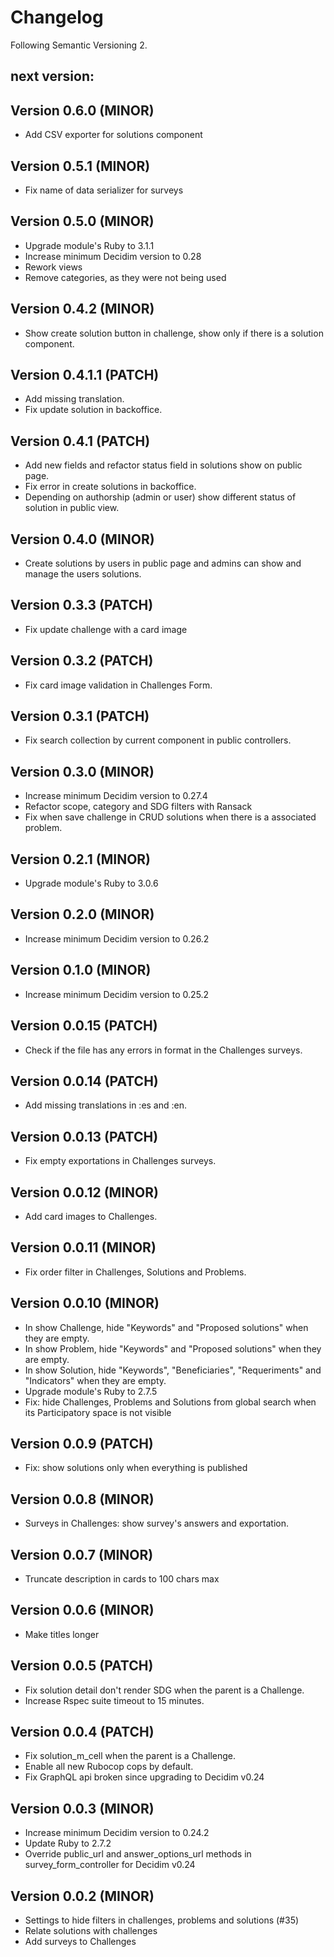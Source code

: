 # Changelog
Following Semantic Versioning 2.

## next version:

## Version 0.6.0 (MINOR)
- Add CSV exporter for solutions component

## Version 0.5.1 (MINOR)
- Fix name of data serializer for surveys

## Version 0.5.0 (MINOR)
- Upgrade module's Ruby to 3.1.1
- Increase minimum Decidim version to 0.28
- Rework views
- Remove categories, as they were not being used

## Version 0.4.2 (MINOR)
- Show create solution button in challenge, show only if there is a solution component. 

## Version 0.4.1.1 (PATCH)
- Add missing translation.
- Fix update solution in backoffice.

## Version 0.4.1 (PATCH)
- Add new fields and refactor status field in solutions show on public page.
- Fix error in create solutions in backoffice.
- Depending on authorship (admin or user) show different status of solution in public view.

## Version 0.4.0 (MINOR)
- Create solutions by users in public page and admins can show and manage the users solutions.

## Version 0.3.3 (PATCH)
- Fix update challenge with a card image

## Version 0.3.2 (PATCH)
- Fix card image validation in Challenges Form.

## Version 0.3.1 (PATCH)
- Fix search collection by current component in public controllers.

## Version 0.3.0 (MINOR)
- Increase minimum Decidim version to 0.27.4
- Refactor scope, category and SDG filters with Ransack
- Fix when save challenge in CRUD solutions when there is a associated problem.

## Version 0.2.1 (MINOR)
- Upgrade module's Ruby to 3.0.6

## Version 0.2.0 (MINOR)
- Increase minimum Decidim version to 0.26.2

## Version 0.1.0 (MINOR)
- Increase minimum Decidim version to 0.25.2

## Version 0.0.15 (PATCH)
- Check if the file has any errors in format in the Challenges surveys.

## Version 0.0.14 (PATCH)
- Add missing translations in :es and :en.

## Version 0.0.13 (PATCH)
- Fix empty exportations in Challenges surveys.

## Version 0.0.12 (MINOR)
- Add card images to Challenges.

## Version 0.0.11 (MINOR)
- Fix order filter in Challenges, Solutions and Problems.

## Version 0.0.10 (MINOR)
- In show Challenge, hide "Keywords" and "Proposed solutions" when they are empty.
- In show Problem, hide "Keywords" and "Proposed solutions" when they are empty.
- In show Solution, hide "Keywords", "Beneficiaries", "Requeriments" and "Indicators" when they are empty.
- Upgrade module's Ruby to 2.7.5
- Fix: hide Challenges, Problems and Solutions from global search when its Participatory space is not visible

## Version 0.0.9 (PATCH)
- Fix: show solutions only when everything is published

## Version 0.0.8 (MINOR)
- Surveys in Challenges: show survey's answers and exportation.

## Version 0.0.7 (MINOR)
- Truncate description in cards to 100 chars max

## Version 0.0.6 (MINOR)
- Make titles longer

## Version 0.0.5 (PATCH)
- Fix solution detail don't render SDG when the parent is a Challenge.
- Increase Rspec suite timeout to 15 minutes.

## Version 0.0.4 (PATCH)
- Fix solution_m_cell when the parent is a Challenge.
- Enable all new Rubocop cops by default.
- Fix GraphQL api broken since upgrading to Decidim v0.24

## Version 0.0.3 (MINOR)
- Increase minimum Decidim version to 0.24.2
- Update Ruby to 2.7.2
- Override public_url and answer_options_url methods in survey_form_controller for Decidim v0.24 

## Version 0.0.2 (MINOR)
- Settings to hide filters in challenges, problems and solutions (#35)
- Relate solutions with challenges
- Add surveys to Challenges
